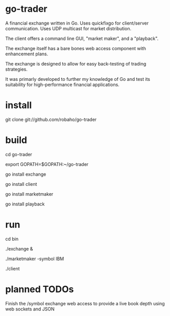 # go-trader

A financial exchange written in Go. Uses quickfixgo for client/server communication. Uses UDP multicast for market distribution.

The client offers a command line GUI, "market maker", and a "playback".

The exchange itself has a bare bones web access component with enhancement plans.

The exchange is designed to allow for easy back-testing of trading strategies.

It was primarly developed to further my knowledge of Go and test its suitability for high-performance financial applications.

# install

git clone git://github.com/robaho/go-trader

# build

cd go-trader

export GOPATH=$GOPATH:~/go-trader

go install exchange

go install client

go install marketmaker

go install playback

# run

cd bin

./exchange &

./marketmaker -symbol IBM

./client

# planned TODOs

Finish the /symbol exchange web access to provide a live book depth using web sockets and JSON